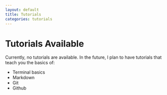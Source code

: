 ```yaml
---
layout: default
title: Tutorials
categories: tutorials
---
```

# Tutorials Available

Currently, no tutorials are available. In the future, I plan to have tutorials that teach you the basics of:

* Terminal basics
* Markdown
* Git
* Github
